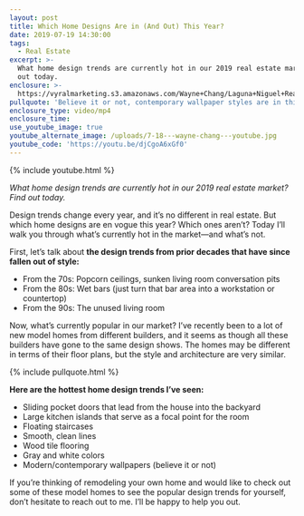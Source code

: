 ```yaml
---
layout: post
title: Which Home Designs Are in (And Out) This Year?
date: 2019-07-19 14:30:00
tags:
  - Real Estate
excerpt: >-
  What home design trends are currently hot in our 2019 real estate market? Find
  out today.
enclosure: >-
  https://vyralmarketing.s3.amazonaws.com/Wayne+Chang/Laguna+Niguel+Real+Estate-+Design+Trends.mp4
pullquote: 'Believe it or not, contemporary wallpaper styles are in this year.'
enclosure_type: video/mp4
enclosure_time:
use_youtube_image: true
youtube_alternate_image: /uploads/7-18---wayne-chang---youtube.jpg
youtube_code: 'https://youtu.be/djCgoA6xGf0'
---
```


{% include youtube.html %}

*What home design trends are currently hot in our 2019 real estate market? Find out today.*

Design trends change every year, and it’s no different in real estate. But which home designs are en vogue this year? Which ones aren’t? Today I’ll walk you through what’s currently hot in the market—and what’s not.

First, let’s talk about **the design trends from prior decades that have since fallen out of style:**

* From the 70s: Popcorn ceilings, sunken living room conversation pits
* From the 80s: Wet bars (just turn that bar area into a workstation or countertop)
* From the 90s: The unused living room

Now, what’s currently popular in our market? I’ve recently been to a lot of new model homes from different builders, and it seems as though all these builders have gone to the same design shows. The homes may be different in terms of their floor plans, but the style and architecture are very similar.&nbsp;

{% include pullquote.html %}

**Here are the hottest home design trends I’ve seen:**

* Sliding pocket doors that lead from the house into the backyard
* Large kitchen islands that serve as a focal point for the room
* Floating staircases
* Smooth, clean lines
* Wood tile flooring
* Gray and white colors
* Modern/contemporary wallpapers (believe it or not)

If you’re thinking of remodeling your own home and would like to check out some of these model homes to see the popular design trends for yourself, don’t hesitate to reach out to me. I’ll be happy to help you out.<br>&nbsp;